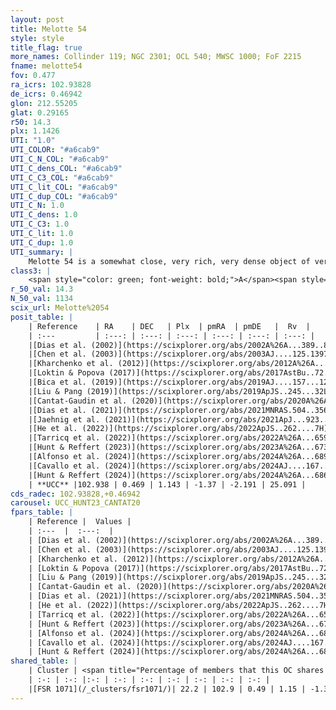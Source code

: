 ```yaml
---
layout: post
title: Melotte 54
style: style
title_flag: true
more_names: Collinder 119; NGC 2301; OCL 540; MWSC 1000; FoF 2215
fname: melotte54
fov: 0.477
ra_icrs: 102.93828
de_icrs: 0.46942
glon: 212.55205
glat: 0.29165
r50: 14.3
plx: 1.1426
UTI: "1.0"
UTI_COLOR: "#a6cab9"
UTI_C_N_COL: "#a6cab9"
UTI_C_dens_COL: "#a6cab9"
UTI_C_C3_COL: "#a6cab9"
UTI_C_lit_COL: "#a6cab9"
UTI_C_dup_COL: "#a6cab9"
UTI_C_N: 1.0
UTI_C_dens: 1.0
UTI_C_C3: 1.0
UTI_C_lit: 1.0
UTI_C_dup: 1.0
UTI_summary: |
    Melotte 54 is a somewhat close, very rich, very dense object of very high C3 quality. It is very well-studied in the literature. This object shares a small percentage of members with a later reported entry.
class3: |
    <span style="color: green; font-weight: bold;">A</span><span style="color: green; font-weight: bold;">A</span>
r_50_val: 14.3
N_50_val: 1134
scix_url: Melotte%2054
posit_table: |
    | Reference    | RA    | DEC   | Plx  | pmRA  | pmDE   |  Rv  |
    | :---         | :---: | :---: | :---: | :---: | :---: | :---: |
    |[Dias et al. (2002)](https://scixplorer.org/abs/2002A%26A...389..871D) | 102.938 | 0.46 | -- | -0.83 | -2.76 | 13.54 |
    |[Chen et al. (2003)](https://scixplorer.org/abs/2003AJ....125.1397C) | 102.962 | 0.448 | -- | -2.31 | -3.31 | 21.2 |
    |[Kharchenko et al. (2012)](https://scixplorer.org/abs/2012A%26A...543A.156K) | 102.945 | 0.465 | -- | -0.71 | -4.07 | -- |
    |[Loktin & Popova (2017)](https://scixplorer.org/abs/2017AstBu..72..257L) | 102.945 | 0.46 | -- | -0.052 | -1.181 | 39.6 |
    |[Bica et al. (2019)](https://scixplorer.org/abs/2019AJ....157...12B) | 102.93 | 0.476 | -- | -- | -- | -- |
    |[Liu & Pang (2019)](https://scixplorer.org/abs/2019ApJS..245...32L) | 102.965 | 0.464 | 1.132 | -1.364 | -2.18 | -- |
    |[Cantat-Gaudin et al. (2020)](https://scixplorer.org/abs/2020A%26A...640A...1C) | 102.943 | 0.465 | 1.135 | -1.367 | -2.179 | -- |
    |[Dias et al. (2021)](https://scixplorer.org/abs/2021MNRAS.504..356D) | 102.951 | 0.472 | 1.135 | -1.369 | -2.188 | 25.732 |
    |[Jaehnig et al. (2021)](https://scixplorer.org/abs/2021ApJ...923..129J) | 102.943 | 0.461 | 1.169 | -1.336 | -2.183 | -- |
    |[He et al. (2022)](https://scixplorer.org/abs/2022ApJS..262....7H) | 102.948 | 0.474 | 1.151 | -1.361 | -2.181 | -- |
    |[Tarricq et al. (2022)](https://scixplorer.org/abs/2022A%26A...659A..59T) | 102.944 | 0.454 | 1.15 | -1.355 | -2.193 | -- |
    |[Hunt & Reffert (2023)](https://scixplorer.org/abs/2023A%26A...673A.114H) | 102.937 | 0.462 | 1.149 | -1.368 | -2.185 | 25.8 |
    |[Alfonso et al. (2024)](https://scixplorer.org/abs/2024A%26A...689A..18A) | 102.942 | 0.477 | 1.111 | -1.357 | -2.188 | -- |
    |[Cavallo et al. (2024)](https://scixplorer.org/abs/2024AJ....167...12C) | 102.957 | 0.476 | 1.148 | -- | -- | -- |
    |[Hunt & Reffert (2024)](https://scixplorer.org/abs/2024A%26A...686A..42H) | 102.937 | 0.462 | 1.149 | -1.368 | -2.185 | 25.8 |
    | **UCC** |102.938 | 0.469 | 1.143 | -1.37 | -2.191 | 25.091 | 
cds_radec: 102.93828,+0.46942
carousel: UCC_HUNT23_CANTAT20
fpars_table: |
    | Reference |  Values |
    | :---  |  :---:  |
    | [Dias et al. (2002)](https://scixplorer.org/abs/2002A%26A...389..871D) | `E(B-V)=0.03, Dist=870.0, Age=8.2, [Fe/H]=0.06` |
    | [Chen et al. (2003)](https://scixplorer.org/abs/2003AJ....125.1397C) | `E(B-V)=0.028, HDis=872, Age=0.16, [Fe/H]_1=0.06, [Fe/H]_2=0.05` |
    | [Kharchenko et al. (2012)](https://scixplorer.org/abs/2012A%26A...543A.156K) | `e_bv=0.062, distance=805, log_age=8.35, metallicity=0.06` |
    | [Loktin & Popova (2017)](https://scixplorer.org/abs/2017AstBu..72..257L) | `E(B-V)=0.032, Dmod=9.689, logt=8.211` |
    | [Liu & Pang (2019)](https://scixplorer.org/abs/2019ApJS..245...32L) | `Age=0.098, Z=0.25` |
    | [Cantat-Gaudin et al. (2020)](https://scixplorer.org/abs/2020A%26A...640A...1C) | `AVNN=0.08, DMNN=9.67, AgeNN=8.33` |
    | [Dias et al. (2021)](https://scixplorer.org/abs/2021MNRAS.504..356D) | `Av=0.225, Dist=852, logage=8.267, [Fe/H]=0.057` |
    | [He et al. (2022)](https://scixplorer.org/abs/2022ApJS..262....7H) | `A0=0.4, logAge=7.9` |
    | [Tarricq et al. (2022)](https://scixplorer.org/abs/2022A%26A...659A..59T) | `Dist=832, logAgeNN=8.32` |
    | [Hunt & Reffert (2023)](https://scixplorer.org/abs/2023A%26A...673A.114H) | `AV50=0.123, diffAV50=0.533, MOD50=9.568, logAge50=8.144` |
    | [Alfonso et al. (2024)](https://scixplorer.org/abs/2024A%26A...689A..18A) | `AV=0.08206, MOD=9.66811, logAge=8.43385, Z=0.05856` |
    | [Cavallo et al. (2024)](https://scixplorer.org/abs/2024AJ....167...12C) | `AV50=0.23, dMod50=9.68, logAge50=8.16, [Fe/H]50=0.19` |
    | [Hunt & Reffert (2024)](https://scixplorer.org/abs/2024A%26A...686A..42H) | `MassJ=1497.97` |
shared_table: |
    | Cluster | <span title="Percentage of members that this OC shares with the ones listed">%</span>   | RA   | DEC   | Plx   | pmRA  | pmDE  | Rv | UTI |
    | :-: | :-: |:-: | :-: | :-: | :-: | :-: | :-: | :-: |
    |[FSR 1071](/_clusters/fsr1071/)| 22.2 | 102.9 | 0.49 | 1.15 | -1.36 | -2.2 | 25.53 |0.0 |
---
```

